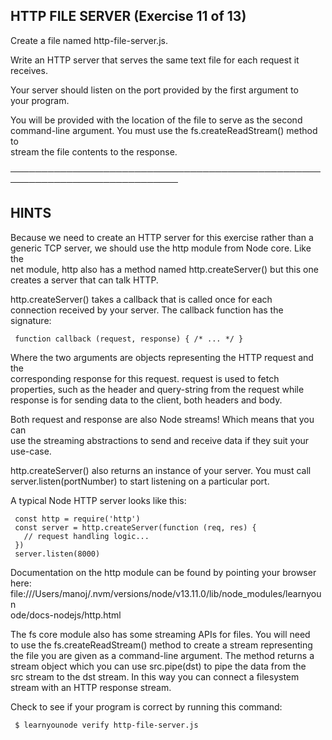 ## HTTP FILE SERVER (Exercise 11 of 13)

Create a file named http-file-server.js.

Write an HTTP server that serves the same text file for each request it  
 receives.

Your server should listen on the port provided by the first argument to  
 your program.

You will be provided with the location of the file to serve as the second  
 command-line argument. You must use the fs.createReadStream() method to  
 stream the file contents to the response.

─────────────────────────────────────────────────────────────────────────────

## HINTS

Because we need to create an HTTP server for this exercise rather than a  
 generic TCP server, we should use the http module from Node core. Like the  
 net module, http also has a method named http.createServer() but this one  
 creates a server that can talk HTTP.

http.createServer() takes a callback that is called once for each  
 connection received by your server. The callback function has the  
 signature:

     function callback (request, response) { /* ... */ }

Where the two arguments are objects representing the HTTP request and the  
 corresponding response for this request. request is used to fetch  
 properties, such as the header and query-string from the request while  
 response is for sending data to the client, both headers and body.

Both request and response are also Node streams! Which means that you can  
 use the streaming abstractions to send and receive data if they suit your  
 use-case.

http.createServer() also returns an instance of your server. You must call  
 server.listen(portNumber) to start listening on a particular port.

A typical Node HTTP server looks like this:

     const http = require('http')
     const server = http.createServer(function (req, res) {
       // request handling logic...
     })
     server.listen(8000)

Documentation on the http module can be found by pointing your browser  
 here:  
 file:///Users/manoj/.nvm/versions/node/v13.11.0/lib/node_modules/learnyoun  
 ode/docs-nodejs/http.html

The fs core module also has some streaming APIs for files. You will need  
 to use the fs.createReadStream() method to create a stream representing  
 the file you are given as a command-line argument. The method returns a  
 stream object which you can use src.pipe(dst) to pipe the data from the  
 src stream to the dst stream. In this way you can connect a filesystem  
 stream with an HTTP response stream.

Check to see if your program is correct by running this command:

     $ learnyounode verify http-file-server.js
